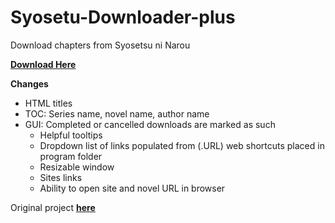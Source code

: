 # Syosetu-Downloader-plus
Download chapters from Syosetsu ni Narou

**[Download Here](https://github.com/setsumi/Syosetu-Downloader-plus/releases/)**

**Changes**
- HTML titles
- TOC: Series name, novel name, author name
- GUI: Completed or cancelled downloads are marked as such
    - Helpful tooltips
    - Dropdown list of links populated from (.URL) web shortcuts placed in program folder
    - Resizable window
    - Sites links
    - Ability to open site and novel URL in browser
    


Original project **[here](https://github.com/LordZero25/Syosetu-Downloader/)**
